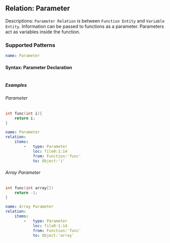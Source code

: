 ## Relation: Parameter
Descriptions: `Parameter Relation`  is between `Function Entity` and `Variable Entity`. Information can be passed to functions as a parameter. Parameters act as variables inside the function.


### Supported Patterns
```yaml
name: Parameter
```
#### Syntax: Parameter Declaration

```text

```
##### Examples

###### Parameter
```cpp
int func(int i){
    return i;
}
```

```yaml
name: Parameter
relation:
    items:
        -   type: Parameter
            loc: file0:1:14
            from: Function:'func'
            to: Object:'i'
```

###### Array Parameter
```cpp
int func(int array[])
    return -1;
}
```

```yaml
name: Array Parameter
relation:
    items:
        -   type: Parameter
            loc: file0:1:14
            from: Function:'func'
            to: Object:'array'
```